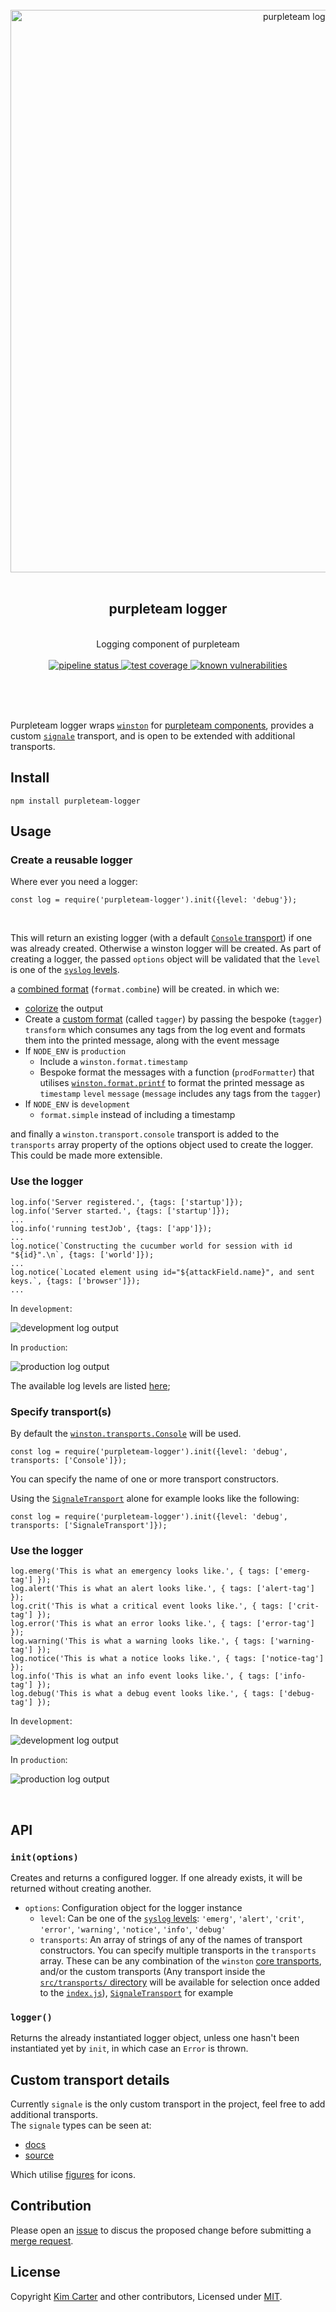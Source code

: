 <div align="center">
  <br/>
  <a href="https://purpleteam-labs.com" title="purpleteam">
    <img width=900px src="https://gitlab.com/purpleteam-labs/purpleteam/raw/master/assets/images/purpleteam-banner.png" alt="purpleteam logo">
  </a>
  <br/>
<br/>
<h2>purpleteam logger</h2><br/>
Logging component of purpleteam
<br/><br/>

<a href="https://gitlab.com/purpleteam-labs/purpleteam-logger/commits/master" title="pipeline status">
   <img src="https://gitlab.com/purpleteam-labs/purpleteam-logger/badges/master/pipeline.svg" alt="pipeline status">
</a>

<a href="https://gitlab.com/purpleteam-labs/purpleteam-logger/commits/master" title="test coverage">
   <img src="https://gitlab.com/purpleteam-labs/purpleteam-logger/badges/master/coverage.svg" alt="test coverage">
</a>

<a href="https://snyk.io/test/github/purpleteam-labs/purpleteam-logger?targetFile=package.json" title="known vulnerabilities">
  <img src="https://snyk.io/test/github/purpleteam-labs/purpleteam-logger/badge.svg?targetFile=package.json" alt="known vulnerabilities"/>
</a>

<br/><br/><br/>
</div>


Purpleteam logger wraps [`winston`](https://github.com/winstonjs/winston) for [purpleteam components](https://gitlab.com/purpleteam-labs/), provides a custom [`signale`](https://github.com/klauscfhq/signale) transport, and is open to be extended with additional transports.

## Install

```
npm install purpleteam-logger
```
## Usage

### Create a reusable logger

Where ever you need a logger:

```
const log = require('purpleteam-logger').init({level: 'debug'});
```
&nbsp;

This will return an existing logger (with a default [`Console` transport](https://github.com/winstonjs/winston/blob/master/docs/transports.md#console-transport)) if one was already created.
Otherwise a winston logger will be created.
As part of creating a logger, the passed `options` object will be validated that the `level` is one of the [`syslog` levels](https://github.com/winstonjs/winston#logging-levels).

a [combined format](https://github.com/winstonjs/winston#combining-formats) (`format.combine`) will be created. in which we:

* [colorize](https://github.com/winstonjs/winston#colorizing-standard-logging-levels) the output
* Create a [custom format](https://github.com/winstonjs/winston#creating-custom-formats) (called `tagger`) by passing the bespoke (`tagger`) `transform` which consumes any tags from the log event and formats them into the printed message, along with the event message
* If `NODE_ENV` is `production` 
  * Include a `winston.format.timestamp`
  * Bespoke format the messages with a function (`prodFormatter`) that utilises [`winston.format.printf`]() to format the printed message as `timestamp` `level` `message` (`message` includes any tags from the `tagger`)
* If `NODE_ENV` is `development`
  * `format.simple` instead of including a timestamp

and finally a `winston.transport.console` transport is added to the `transports` array property of the options object used to create the logger. This could be made more extensible.

### Use the logger

```
log.info('Server registered.', {tags: ['startup']});
log.info('Server started.', {tags: ['startup']});
...
log.info('running testJob', {tags: ['app']});
...
log.notice(`Constructing the cucumber world for session with id "${id}".\n`, {tags: ['world']});
...
log.notice(`Located element using id="${attackField.name}", and sent keys.`, {tags: ['browser']});
...
```

In `development`:

![development log output](/uploads/4630d27f2ee00b2e54f9553e4c1fa915/dev.png)

In `production`:

![production log output](/uploads/6aee40ce7207b6dfb50ff7dfd1205613/prod.png)

The available log levels are listed [here](https://github.com/winstonjs/winston#logging-levels);

### Specify transport(s)

By default the [`winston.transports.Console`](https://github.com/winstonjs/winston/blob/master/lib/winston/transports/console.js) will be used.

```
const log = require('purpleteam-logger').init({level: 'debug', transports: ['Console']});
```

You can specify the name of one or more transport constructors.

Using the [`SignaleTransport`](https://gitlab.com/purpleteam-labs/purpleteam-logger/blob/master/src/transports/signale-transport.js) alone for example looks like the following:

```
const log = require('purpleteam-logger').init({level: 'debug', transports: ['SignaleTransport']});
```
### Use the logger

```
log.emerg('This is what an emergency looks like.', { tags: ['emerg-tag'] });
log.alert('This is what an alert looks like.', { tags: ['alert-tag'] });
log.crit('This is what a critical event looks like.', { tags: ['crit-tag'] });
log.error('This is what an error looks like.', { tags: ['error-tag'] });
log.warning('This is what a warning looks like.', { tags: ['warning-tag'] });
log.notice('This is what a notice looks like.', { tags: ['notice-tag'] }); 
log.info('This is what an info event looks like.', { tags: ['info-tag'] });
log.debug('This is what a debug event looks like.', { tags: ['debug-tag'] });
```

In `development`:

![development log output](/uploads/94fd458cf0ff8e5bd53c18cf1fc1f697/dev-SignaleTransport.png)

In `production`:

![production log output](/uploads/bbca2ce9d3a4073ef74d9c7a02c18208/prod-SignaleTransport.png)


&nbsp;



## API

### `init(options)`

Creates and returns a configured logger. If one already exists, it will be returned without creating another.

* `options`: Configuration object for the logger instance
  * `level`: Can be one of the [`syslog` levels](https://github.com/winstonjs/winston#logging-levels): `'emerg'`, `'alert'`, `'crit'`, `'error'`, `'warning'`, `'notice'`, `'info'`, `'debug'`
  * `transports`: An array of strings of any of the names of transport constructors. You can specify multiple transports in the `transports` array. These can be any combination of the `winston` [core transports](https://github.com/winstonjs/winston/blob/master/docs/transports.md#built-in-to-winston), and/or the custom transports (Any transport inside the [`src/transports/` directory](https://gitlab.com/purpleteam-labs/purpleteam-logger/tree/master/src/transports) will be available for selection once added to the [`index.js`](https://gitlab.com/purpleteam-labs/purpleteam-logger/blob/master/src/transports/index.js)), [`SignaleTransport`](https://gitlab.com/purpleteam-labs/purpleteam-logger/blob/master/src/transports/signale-transport.js) for example

### `logger()`

Returns the already instantiated logger object, unless one hasn't been instantiated yet by `init`, in which case an `Error` is thrown.

## Custom transport details

Currently `signale` is the only custom transport in the project, feel free to add additional transports.  
The `signale` types can be seen at:

* [docs](https://github.com/klauscfhq/signale#default-loggers)
* [source](https://github.com/klauscfhq/signale/blob/master/types.js)

Which utilise [figures](https://github.com/sindresorhus/figures/blob/master/index.js) for icons.

## Contribution

Please open an [issue](https://gitlab.com/purpleteam-labs/purpleteam-logger/issues) to discus the proposed change before submitting a [merge request](https://gitlab.com/purpleteam-labs/purpleteam-logger/merge_requests).

## License

Copyright [Kim Carter](https://gitlab.com/binarymist) and other contributors, Licensed under [MIT](https://gitlab.com/purpleteam-labs/purpleteam-logger/blob/master/LICENSE).


